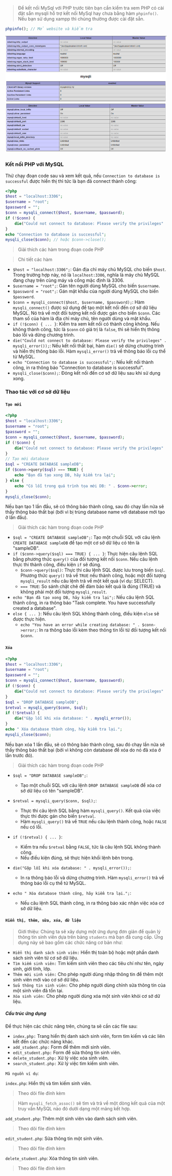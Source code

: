 > Để kết nối MySql với PHP trước tiên bạn cần kiểm tra xem PHP có cài đặt sẵn mysqli hỗ trợ kết nối MySql hay chưa bằng hàm `phpinfo()`. Nếu bạn sử dụng xampp thì chúng thường được cài đặt sẵn.

```php
phpinfo(); // Mở website và kiểm tra
```

![Mysql](../../../assets/image/image26.png)

### Kết nối PHP với MySQL

Thử chạy đoạn code sau và xem kết quả, nếu `Connection to database is successful` được hiển thị thì tức là bạn đã connect thành công:

```php
<?php
$host = "localhost:3306";
$username = "root";
$password = "";
$conn = mysqli_connect($host, $username, $password);
if (!$conn) {
    die("Could not connect to database: Please verify the privileges" . mysqli_error());
}
echo "Connection to database is successful";
mysqli_close($conn); // hoặc $conn->close();
```

> Giải thích các hàm trong đoạn code PHP

> Chi tiết các hàm

- `$host = "localhost:3306";`: Gán địa chỉ máy chủ MySQL cho biến `$host`. Trong trường hợp này, nó là `localhost:3306`, nghĩa là máy chủ MySQL đang chạy trên cùng máy và cổng mặc định là 3306.
- `$username = "root";`: Gán tên người dùng MySQL cho biến `$username`.
- `$password = "root";`: Gán mật khẩu của người dùng MySQL cho biến `$password`.
- `$conn = mysqli_connect($host, $username, $password);`: Hàm `mysqli_connect()` được sử dụng để tạo một kết nối đến cơ sở dữ liệu MySQL. Nó trả về một đối tượng kết nối được gán cho biến `$conn`. Các tham số của hàm là địa chỉ máy chủ, tên người dùng và mật khẩu.
- `if (!$conn) { ... }`: Kiểm tra xem kết nối có thành công không. Nếu không thành công, tức là `$conn` có giá trị là `false`, thì sẽ hiển thị thông báo lỗi và dừng chương trình.
- `die("Could not connect to database: Please verify the privileges" . mysqli_error());`: Nếu kết nối thất bại, hàm `die()` sẽ dừng chương trình và hiển thị thông báo lỗi. Hàm `mysqli_error()` trả về thông báo lỗi cụ thể từ MySQL.
- `echo "Connection to database is successful";`: Nếu kết nối thành công, in ra thông báo "Connection to database is successful".
- `mysqli_close($conn);`: Đóng kết nối đến cơ sở dữ liệu sau khi sử dụng xong.

### Thao tác với cơ sở dữ liệu

#### `Tạo mới`

```php
<?php
$host = "localhost:3306";
$username = "root";
$password = "";
$conn = mysqli_connect($host, $username, $password);
if (!$conn) {
    die("Could not connect to database: Please verify the privileges" . mysqli_error());
}
// Tạo mới database
$sql = "CREATE DATABASE sampleDB";
if ($conn->query($sql) === TRUE) {
    echo "Bạn đã tạo xong DB, hãy kiểm tra lại";
} else {
    echo "Có lỗi trong quá trình tọa mới DB: " . $conn->error;
}
mysqli_close($conn);

```

Nếu bạn tạo 1 lần đầu, sẽ có thông báo thành công, sau đó chạy lần nửa sẽ thấy thông báo thất bại (bởi vì bị trùng database name với database mới tạo ở lần đầu).

> Giải thích các hàm trong đoạn code PHP

- `$sql = "CREATE DATABASE sampleDB";`: Tạo một chuỗi SQL với câu lệnh `CREATE DATABASE sampleDB` để tạo một cơ sở dữ liệu có tên là "sampleDB".
- `if ($conn->query($sql) === TRUE) { ... }`: Thực hiện câu lệnh SQL bằng phương thức `query()` của đối tượng kết nối `$conn`. Nếu câu lệnh thực thi thành công, điều kiện `if` sẽ đúng.
  - `$conn->query($sql)`: Thực thi câu lệnh SQL được lưu trong biến `$sql`. Phương thức `query()` trả về `TRUE` nếu thành công, hoặc một đối tượng `mysqli_result` nếu câu lệnh trả về một kết quả (ví dụ: SELECT).
  - `=== TRUE`: So sánh chặt chẽ để đảm bảo kết quả là đúng (TRUE) và không phải một đối tượng `mysqli_result`.
- `echo "Bạn đã tạo xong DB, hãy kiểm tra lại";`: Nếu câu lệnh SQL thành công, in ra thông báo "Task complete. You have successfully created a database".
- `else { ... }`: Nếu câu lệnh SQL không thành công, điều kiện `else` sẽ được thực hiện.
  - `echo "You have an error while creating database: " . $conn->error;`: In ra thông báo lỗi kèm theo thông tin lỗi từ đối tượng kết nối `$conn`.

#### `Xóa`

```php
<?php
$host = "localhost:3306";
$username = "root";
$password = "";
$conn = mysqli_connect($host, $username, $password);
if (!$conn) {
    die("Could not connect to database: Please verify the privileges" . mysqli_error());
}
$sql = "DROP DATABASE sampleDB";
$retval = mysqli_query($conn, $sql);
if (!$retval) {
    die("Gặp lỗi khi xóa database: " . mysqli_error());
}
echo " Xóa database thành công, hãy kiểm tra lại.";
mysqli_close($conn);
```

Nếu bạn xóa 1 lần đầu, sẽ có thông báo thành công, sau đó chạy lần nửa sẽ thấy thông báo thất bại (bởi vì không còn database để xóa do nó đã xóa ở lần trước đó).

> Giải thích các hàm trong đoạn code PHP

- `$sql = "DROP DATABASE sampleDB";`:

  - Tạo một chuỗi SQL với câu lệnh `DROP DATABASE sampleDB` để xóa cơ sở dữ liệu có tên "sampleDB".

- `$retval = mysqli_query($conn, $sql);`:

  - Thực thi câu lệnh SQL bằng hàm `mysqli_query()`. Kết quả của việc thực thi được gán cho biến `$retval`.
  - Hàm `mysqli_query()` trả về `TRUE` nếu câu lệnh thành công, hoặc `FALSE` nếu có lỗi.

- `if (!$retval) { ... }`:

  - Kiểm tra nếu `$retval` bằng `FALSE`, tức là câu lệnh SQL không thành công.
  - Nếu điều kiện đúng, sẽ thực hiện khối lệnh bên trong.

- `die("Gặp lỗi khi xóa database: " . mysqli_error());`:

  - In ra thông báo lỗi và dừng chương trình. Hàm `mysqli_error()` trả về thông báo lỗi cụ thể từ MySQL.

- `echo " Xóa database thành công, hãy kiểm tra lại.";`:
  - Nếu câu lệnh SQL thành công, in ra thông báo xác nhận việc xóa cơ sở dữ liệu.

#### `Hiển thị, thêm, sữa, xóa, dữ liệu`

> Giới thiệu: Chúng ta sẽ xây dựng một ứng dụng đơn giản để quản lý thông tin sinh viên dựa trên bảng `students` mà bạn đã cung cấp. Ứng dụng này sẽ bao gồm các chức năng cơ bản như:

- `Hiển thị danh sách sinh viên:` Hiển thị toàn bộ hoặc một phần danh sách sinh viên từ cơ sở dữ liệu.
- `Tìm kiếm sinh viên:` Tìm kiếm sinh viên theo các tiêu chí như tên, ngày sinh, giới tính, lớp.
- `Thêm mới sinh viên:` Cho phép người dùng nhập thông tin để thêm một sinh viên mới vào cơ sở dữ liệu.
- `Sửa thông tin sinh viên:` Cho phép người dùng chỉnh sửa thông tin của một sinh viên đã tồn tại.
- `Xóa sinh viên:` Cho phép người dùng xóa một sinh viên khỏi cơ sở dữ liệu.

##### Cấu trúc ứng dụng

Để thực hiện các chức năng trên, chúng ta sẽ cần các file sau:

- `index.php:` Trang hiển thị danh sách sinh viên, form tìm kiếm và các liên kết đến các chức năng khác.
- `add_student.php:` Form để thêm mới sinh viên.
- `edit_student.php:` Form để sửa thông tin sinh viên.
- `delete_student.php:` Xử lý việc xóa sinh viên.
- `search_student.php:` Xử lý việc tìm kiếm sinh viên.

`Mã nguồn ví dụ`:

`index.php`: Hiển thị và tìm kiếm sinh viên.

> Theo dõi file đính kèm

> Hàm `mysqli_fetch_assoc()` sẽ tìm và trả về một dòng kết quả của một truy vấn MySQL nào đó dưới dạng một mảng kết hợp.

`add_student.php`: Thêm một sinh viên vào danh sách sinh viên.

> Theo dõi file đính kèm

`edit_student.php`: Sửa thông tin một sinh viên.

> Theo dõi file đính kèm

`delete_student.php`: Xóa thông tin sinh viên.

> Theo dõi file đính kèm
